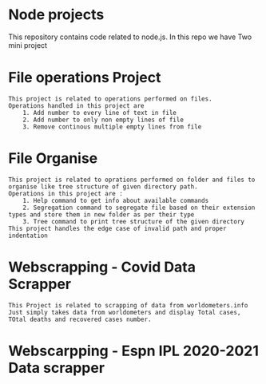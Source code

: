 ﻿# Node projects
This repository contains code related to node.js.
In this repo we have Two mini project 
# File operations Project
    This project is related to operations performed on files.
    Operations handled in this project are 
        1. Add number to every line of text in file
        2. Add number to only non empty lines of file
        3. Remove continous multiple empty lines from file

# File Organise
    This project is related to oprations performed on folder and files to organise like tree structure of given directory path.
    Operations in this project are :
        1. Help command to get info about available commands
        2. Segregation command to segregate file based on their extension types and store them in new folder as per their type
        3. Tree command to print tree structure of the given directory
    This project handles the edge case of invalid path and proper indentation 
    
# Webscrapping - Covid Data Scrapper
    This Project is related to scrapping of data from worldometers.info 
    Just simply takes data from worldometers and display Total cases, TOtal deaths and recovered cases number.
   
# Webscarpping - Espn IPL 2020-2021 Data scrapper
    
